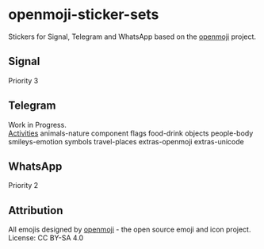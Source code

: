 # openmoji-sticker-sets
Stickers for Signal, Telegram and WhatsApp based on the [openmoji](https://github.com/hfg-gmuend/openmoji) project.

## Signal
Priority 3

## Telegram
Work in Progress.  
[Activities](https://t.me/addstickers/OpenMojiActivities>Activities)
animals-nature
component
flags
food-drink
objects
people-body
smileys-emotion
symbols
travel-places
extras-openmoji
extras-unicode

## WhatsApp
Priority 2

## Attribution
All emojis designed by [openmoji](https://github.com/hfg-gmuend/openmoji) - the open source emoji and icon project. License: CC BY-SA 4.0
